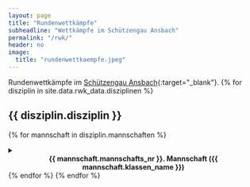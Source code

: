```yaml
---
layout: page
title: "Rundenwettkämpfe"
subheadline: "Wettkämpfe im Schützengau Ansbach"
permalink: "/rwk/"
header: no
image:
  title: "rundenwettkaempfe.jpeg"
---
```

Rundenwettkämpfe im [Schützengau Ansbach](https://gau-ansbach.de/){:target="_blank"}.
{% for disziplin in site.data.rwk_data.disziplinen %}

## {{ disziplin.disziplin }}
{% for mannschaft in disziplin.mannschaften %}

<details>
  <summary><b><center>{{ mannschaft.mannschafts_nr }}. Mannschaft ({{ mannschaft.klassen_name }})</center></b></summary>
  Schützen:
  <ul>
  {% for schuetze in mannschaft.schuetzen %}
  <li><a onclick="alert('Ergebnisse:\nMaximum: {{ schuetze.max }}\nMinimum: {{ schuetze.min }}{% assign anzahl = schuetze.anzahl_stamm | plus: schuetze.anzahl_ersatz %}{% if schuetze.anzahl_stamm != 0 and schuetze.anzahl_ersatz != 0 %}\nDurchschnitt: {{ schuetze.avg }} ({{ anzahl }}){% endif %}{% if schuetze.anzahl_stamm != 0 %}\nDurchschnitt (Stamm): {{ schuetze.avg_stamm }} ({{ schuetze.anzahl_stamm }}){% endif %}{% if schuetze.anzahl_ersatz != 0 %}\nDurchschnitt (Ersatz): {{ schuetze.avg_ersatz }} ({{ schuetze.anzahl_ersatz }}){% endif %}')">{{ schuetze.vorname }} {{ schuetze.nachname }}</a></li>
  {% endfor %}
  </ul>
  {% assign info = mannschaft.info %}
  <table>
  <tr><th>Tabelle {{ mannschaft.gruppe }} {{ mannschaft.gruppen_nr }}</th></tr>
  <tr><th>Platz</th><th>Mannschaft</th><th>Ringe</th><th>Punkte</th></tr>
  {% for m in info.tabelle %}{% capture bs %}{% if mannschaft.vereinsnummer == m.vereinsnummer and mannschaft.mannschafts_nr == m.mannschafts_nr %}<b>{% else %}{% endif %}{% endcapture %}{% capture be %}{% if mannschaft.vereinsnummer == m.vereinsnummer and mannschaft.mannschafts_nr == m.mannschafts_nr %}</b>{% else %}{% endif %}{% endcapture %}<tr><td>{{ bs }}{{ m.platzierung }}{{ be }}</td><td>{{ bs }}{{ m.name }} {{ m.mannschafts_nr }}{{ be }}</td><td>{{ bs }}{{ m.ringe }} (&#8960; {% assign g = m.anzahl_geschossen | times: 1.0 %}{{ m.ringe | divided_by: g | round }}){{ be }}</td><td>{{ bs }}{{ m.punkte_gewonnen }}:{{ m.punkte_verloren }}{{ be }}</td></tr>{% endfor %}
  </table>

  <table>
  <tr><th>Durchgänge</th></tr>
  <tr><th>Runde</th><th>Datum</th><th>Heimmannschaft</th><th>Gastmannschaft</th><th>Ergebnis</th><th>Punkte</th></tr>
  {% for durchgang in info.durchgaenge %}
  <tr><td>{{ durchgang.wettkampftag }}. {{ durchgang.runde }}</td><td>{{ durchgang.datum_iso | date: "%d.%m.%Y %H:%M" }}</td><td>{{ durchgang.heim_name }} {{ durchgang.heim_mannschafts_nr }}</td><td>{{ durchgang.gast_name }} {{ durchgang.gast_mannschafts_nr }}</td><td>{% if durchgang.heim_ringe and durchgang.gast_ringe %}{{ durchgang.heim_ringe }} : {{ durchgang.gast_ringe }}{% endif %}</td><td>{{ durchgang.punkte }}</td></tr>
  {% endfor %}
  </table>
</details>
{% endfor %}
{% endfor %}
